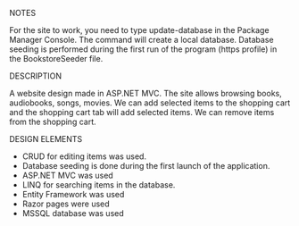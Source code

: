 NOTES

For the site to work, you need to type update-database in the Package Manager Console. The command will create a local database. Database seeding is performed during the first run of the program (https profile) in the BookstoreSeeder file.

DESCRIPTION

A website design made in ASP.NET MVC. The site allows browsing books, audiobooks, songs, movies. We can add selected items to the shopping cart and the shopping cart tab will add selected items. We can remove items from the shopping cart.

DESIGN ELEMENTS
- CRUD for editing items was used. 
- Database seeding is done during the first launch of the application.
- ASP.NET MVC was used
- LINQ for searching items in the database. 
- Entity Framework was used
- Razor pages were used
- MSSQL database was used
